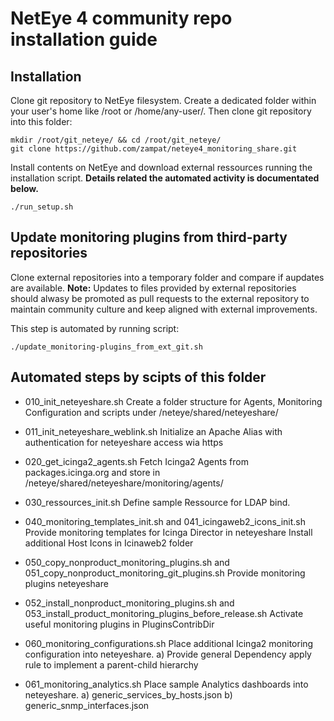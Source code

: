 
# NetEye 4 community repo installation guide

## Installation

Clone git repository to NetEye filesystem.
Create a dedicated folder within your user's home like /root or /home/any-user/. Then clone git repository into this folder:
```
mkdir /root/git_neteye/ && cd /root/git_neteye/
git clone https://github.com/zampat/neteye4_monitoring_share.git
```

Install contents on NetEye and download external ressources running the installation script.
**Details related the automated activity is documentated below.**
```
./run_setup.sh
```

## Update monitoring plugins from third-party repositories

Clone external repositories into a temporary folder and compare if aupdates are available.
**Note:** Updates to files provided by external repositories should alwasy be promoted as pull requests to the external repository to maintain community culture and keep aligned with external improvements.

This step is automated by running script:
```
./update_monitoring-plugins_from_ext_git.sh
```


## Automated steps by scipts of this folder

- 010_init_neteyeshare.sh
  Create a folder structure for Agents, Monitoring Configuration and scripts under /neteye/shared/neteyeshare/

- 011_init_neteyeshare_weblink.sh
  Initialize an Apache Alias with authentication for neteyeshare access wia https

- 020_get_icinga2_agents.sh
  Fetch Icinga2 Agents from packages.icinga.org and store in /neteye/shared/neteyeshare/monitoring/agents/

- 030_ressources_init.sh
  Define sample Ressource for LDAP bind.

- 040_monitoring_templates_init.sh and 041_icingaweb2_icons_init.sh
  Provide monitoring templates for Icinga Director in neteyeshare
  Install additional Host Icons in Icinaweb2 folder

- 050_copy_nonproduct_monitoring_plugins.sh and 051_copy_nonproduct_monitoring_git_plugins.sh
  Provide monitoring plugins neteyeshare

- 052_install_nonproduct_monitoring_plugins.sh and 053_install_product_monitoring_plugins_before_release.sh
  Activate useful monitoring plugins in PluginsContribDir

- 060_monitoring_configurations.sh
  Place additional Icinga2 monitoring configuration into neteyeshare. 
  a) Provide general Dependency apply rule to implement a parent-child hierarchy

- 061_monitoring_analytics.sh
  Place sample Analytics dashboards into neteyeshare.
  a) generic_services_by_hosts.json
  b) generic_snmp_interfaces.json



